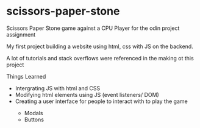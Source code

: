 # scissors-paper-stone
Scissors Paper Stone game against a CPU Player for the odin project assignment

My first project building a website using html, css with JS on the backend. 

A lot of tutorials and stack overflows were referenced in the making ot this project

Things Learned
<ul>
  <li>Intergrating JS with html and CSS</li>
  <li>Modifying html elements using JS (event listeners/ DOM)</li>
  <li>Creating a user interface for people to interact with to play the game</li>
    <ul>
      <li>Modals</li>
      <li>Buttons</li>
    </ul>
</ul>
